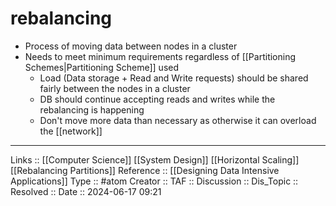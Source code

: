 # rebalancing

- Process of moving data between nodes in a cluster
- Needs to meet minimum requirements regardless of [[Partitioning Schemes|Partitioning Scheme]] used
	- Load (Data storage + Read and Write requests) should be shared fairly between the nodes in a cluster
	- DB should continue accepting reads and writes while the rebalancing is happening
	- Don't move more data than necessary as otherwise it can overload the [[network]]

---
Links :: [[Computer Science]] [[System Design]] [[Horizontal Scaling]] [[Rebalancing Partitions]]
Reference :: [[Designing Data Intensive Applications]]
Type :: #atom
Creator ::
TAF ::
Discussion ::
Dis_Topic :: 
Resolved ::
Date :: 2024-06-17 09:21
